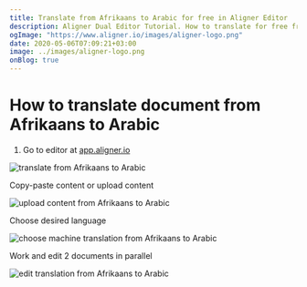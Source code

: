```yaml
---
title: Translate from Afrikaans to Arabic for free in Aligner Editor
description: Aligner Dual Editor Tutorial. How to translate for free from Afrikaans to Arabic. Aligner is multilingual document management platform. 
ogImage: "https://www.aligner.io/images/aligner-logo.png"
date: 2020-05-06T07:09:21+03:00
image: ../images/aligner-logo.png
onBlog: true
---
```


# How to translate document from Afrikaans to Arabic

1. Go to editor at [app.aligner.io](https://app.aligner.io "Aligner App web page")

![translate from Afrikaans to Arabic](../aligner-blank-editor.png "translate from Afrikaans to Arabic")

Copy-paste content or upload content

![upload content from Afrikaans to Arabic](../aligner-uploaded-document.png "upload content from Afrikaans to Arabic")

Choose desired language

![choose machine translation from Afrikaans to Arabic](../aligner-language-dropdown.png "choose machine translation from Afrikaans to Arabic")

Work and edit 2 documents in parallel

![edit translation from Afrikaans to Arabic](../aligner-double-sitded-editor.png "edit translation from Afrikaans to Arabic")


